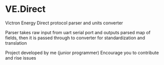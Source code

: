 # VE.Direct
Victron Energy Direct protocol parser and units converter

Parser takes raw input from uart serial port and outputs parsed map of fields,
then it is passed through to converter for standardization and translation



Project developed by me (junior programmer)
Encourage you to contribute and rise issues
